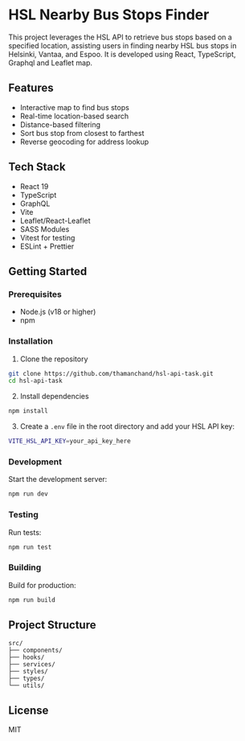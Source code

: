 # HSL Nearby Bus Stops Finder

This project leverages the HSL API to retrieve bus stops based on a specified location, assisting users in finding nearby HSL bus stops in Helsinki, Vantaa, and Espoo. It is developed using React, TypeScript, Graphql and Leaflet map.

## Features

- Interactive map to find bus stops
- Real-time location-based search
- Distance-based filtering
- Sort bus stop from closest to farthest
- Reverse geocoding for address lookup

## Tech Stack

- React 19
- TypeScript
- GraphQL
- Vite
- Leaflet/React-Leaflet
- SASS Modules
- Vitest for testing
- ESLint + Prettier

## Getting Started

### Prerequisites

- Node.js (v18 or higher)
- npm

### Installation

1. Clone the repository

```bash
git clone https://github.com/thamanchand/hsl-api-task.git
cd hsl-api-task
```

2. Install dependencies

```bash
npm install
```

3. Create a `.env` file in the root directory and add your HSL API key:

```bash
VITE_HSL_API_KEY=your_api_key_here
```

### Development

Start the development server:

```bash
npm run dev
```

### Testing

Run tests:

```bash
npm run test
```

### Building

Build for production:

```bash
npm run build
```

## Project Structure

```
src/
├── components/
├── hooks/
├── services/
├── styles/
├── types/
└── utils/
```

## License

MIT
